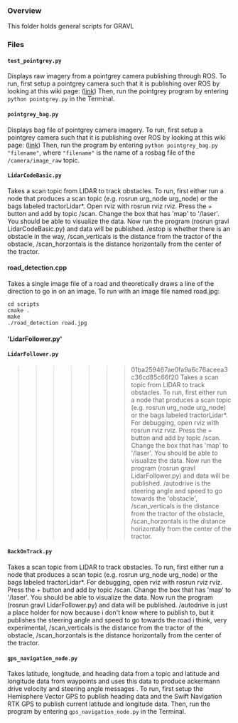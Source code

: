 ### Overview
This folder holds general scripts for GRAVL

### Files
#### `test_pointgrey.py`
Displays raw imagery from a pointgrey camera publishing through ROS. To run, first setup a pointgrey camera such that it is
publishing over ROS by looking at this wiki page: ([link](https://github.com/olinrobotics/gravl/wiki/Kubo:-Cameras))  Then,
run the pointgrey program by entering `python pointgrey.py` in the Terminal.

#### `pointgrey_bag.py`
Displays bag file of pointgrey camera imagery. To run, first setup a pointgrey camera such that it is
publishing over ROS by looking at this wiki page: ([link](https://github.com/olinrobotics/gravl/wiki/Kubo:-Cameras))  Then, 
run the program by entering `python pointgrey_bag.py "filename"`, where `"filename"` is the name of a rosbag file of the 
`/camera/image_raw` topic.

#### `LidarCodeBasic.py`
Takes a scan topic from LIDAR to track obstacles. To run, first either run a node that produces a scan topic (e.g. rosrun urg_node urg_node) or the bags labeled tractorLidar*. Open rviz with rosrun rviz rviz. Press the + button and add by topic /scan. Change the box that has 'map' to '/laser'. You should be able to visualize the data. Now run the program (rosrun gravl LidarCodeBasic.py) and data will be published. /estop is whether there is an obstacle in the way, /scan_verticals is the distance from the tractor of the obstacle, /scan_horzontals is the distance horizontally from the center of the tractor.

#### road_detection.cpp
Takes a single image file of a road and theoretically draws a line of the direction to go in on an image.
To run with an image file named road.jpg:
```
cd scripts
cmake .
make
./road_detection road.jpg
```
#### 'LidarFollower.py'
#### `LidarFollower.py`
>>>>>>> 01ba259467ae0fa9a6c76aceea3c36cd85c66f20
Takes a scan topic from LIDAR to track obstacles. To run, first either run a node that produces a scan topic (e.g. rosrun urg_node urg_node) or the bags labeled tractorLidar*. For debugging, open rviz with rosrun rviz rviz. Press the + button and add by topic /scan. Change the box that has 'map' to '/laser'. You should be able to visualize the data. Now run the program (rosrun gravl LidarFollower.py) and data will be published. /autodrive is the steering angle and speed to go towards the 'obstacle', /scan_verticals is the distance from the tractor of the obstacle, /scan_horzontals is the distance horizontally from the center of the tractor.

#### `BackOnTrack.py`
Takes a scan topic from LIDAR to track obstacles. To run, first either run a node that produces a scan topic (e.g. rosrun urg_node urg_node) or the bags labeled tractorLidar*. For debugging, open rviz with rosrun rviz rviz. Press the + button and add by topic /scan. Change the box that has 'map' to '/laser'. You should be able to visualize the data. Now run the program (rosrun gravl LidarFollower.py) and data will be published. /autodrive is just a place holder for now because i don't know where to publish to, but it publishes the steering angle and speed to go towards the road i think, very experimental, /scan_verticals is the distance from the tractor of the obstacle, /scan_horzontals is the distance horizontally from the center of the tractor.

#### `gps_navigation_node.py`
Takes latitude, longitude, and heading data from a topic and latitude and longitude data from waypoints and uses this data to produce ackermann drive velocity and steering angle messages  . To run, first setup the Hemisphere Vector GPS to publish heading data and the Swift Navigation RTK GPS to publish current latitude and longitude data. Then, run the program by entering `gps_navigation_node.py` in the Terminal.
